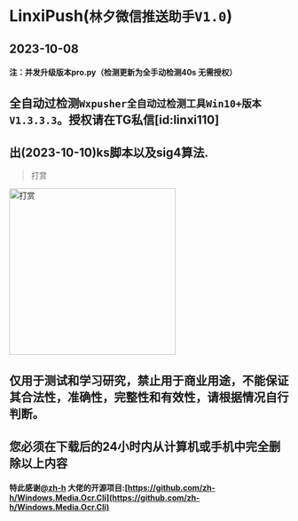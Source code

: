 # LinxiPush(`林夕微信推送助手V1.0`)
## 2023-10-08
#### 注：并发升级版本pro.py（检测更新为全手动检测40s 无需授权）
## 全自动过检测`Wxpusher全自动过检测工具Win10+版本 V1.3.3.3`。授权请在TG私信[id:linxi110]
## 出(2023-10-10)ks脚本以及sig4算法.
>  打赏
<img src="zsm.png" alt="打赏" width="300px" height="300px"/>

## 仅用于测试和学习研究，禁止用于商业用途，不能保证其合法性，准确性，完整性和有效性，请根据情况自行判断。
## 您必须在下载后的24小时内从计算机或手机中完全删除以上内容
#### 特此感谢[@zh-h](https://github.com/zh-h) 大佬的开源项目:[https://github.com/zh-h/Windows.Media.Ocr.Cli](https://github.com/zh-h/Windows.Media.Ocr.Cli)
